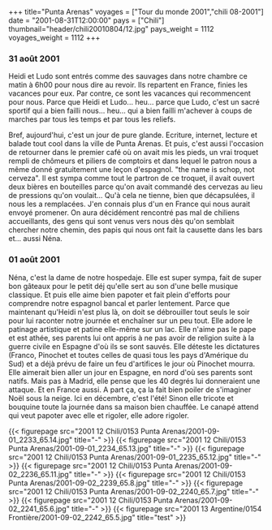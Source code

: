+++
title="Punta Arenas"
voyages = ["Tour du monde 2001","chili 08-2001"]
date = "2001-08-31T12:00:00"
pays = ["Chili"]
thumbnail="header/chili20010804/12.jpg"
pays_weight = 1112
voyages_weight = 1112
+++
### 31 août 2001

Heidi et Ludo sont entrés comme des sauvages dans notre chambre ce matin à 
6h00 pour nous dire au revoir. Ils repartent en France, finies les vacances 
pour eux. Par contre, ce sont les vacances qui recommencent pour nous. Parce 
que Heidi et Ludo... heu... parce que Ludo, c'est un sacré sportif qui a bien 
failli nous... heu... qui a bien failli m'achever à coups de marches par tous 
les temps et par tous les reliefs.

Bref, aujourd'hui, c'est un jour de pure glande. Ecriture, internet, lecture 
et balade tout cool dans la ville de Punta Arenas. Et puis, c'est aussi l'occasion 
de retourner dans le premier café où on avait mis les pieds, un vrai troquet 
rempli de chômeurs et piliers de comptoirs et dans lequel le patron nous a même 
donné gratuitement une leçon d'espagnol. "the name is schop, not cerveza". Il 
est sympa comme tout le partron de ce troquet, il avait ouvert deux bières en 
bouteilles parce qu'on avait commandé des cervezas au lieu de pressions qu'on 
voulait... Qu'à cela ne tienne, bien que décapsulées, il nous les a remplacées. 
J'en connais plus d'un en France qui nous aurait envoyé promener. On aura décidément 
rencontré pas mal de chiliens accueillants, des gens qui sont venus vers nous 
dès qu'on semblait chercher notre chemin, des papis qui nous ont fait la causette 
dans les bars et... aussi Néna.

### 01 août 2001

Néna, c'est la dame de notre hospedaje. Elle est super sympa, fait de super 
bon gâteaux pour le petit déj qu'elle sert au son d'une belle musique classique. 
Et puis elle aime bien papoter et fait plein d'efforts pour comprendre notre 
espagnol bancal et parler lentement. Parce que maintenant qu'Heidi n'est plus 
là, on doit se débrouiller tout seuls le soir pour lui raconter notre journée 
et enchaîner sur un peu tout. Elle adore le patinage artistique et patine elle-même 
sur un lac. Elle n'aime pas le pape et est athée, ses parents lui ont appris 
à ne pas avoir de religion suite à la guerre civile en Espagne d'où ils se sont 
sauvés. Elle déteste les dictatures (Franco, Pinochet et toutes celles de quasi 
tous les pays d'Amérique du Sud) et a déjà prévu de faire un feu d'artifices 
le jour où Pinochet mourra. Elle aimerait bien aller un jour en Espagne, en 
nord d'où ses parents sont natifs. Mais pas à Madrid, elle pense que les 40 
degrés lui donneraient une attaque. Et en France aussi. A part ça, ça la fait 
bien poiler de s'imaginer Noël sous la neige. Ici en décembre, c'est l'été! 
Sinon elle tricote et bouquine toute la journée dans sa maison bien chauffée. 
Le canapé attend qui veut papoter avec elle et rigoler, elle adore rigoler.


<div id="TOTO">{{< figurepage src="2001 12 Chili/0153 Punta Arenas/2001-09-01_2233_65.14.jpg" title="-"  >}}
{{< figurepage src="2001 12 Chili/0153 Punta Arenas/2001-09-01_2234_65.13.jpg" title="-"  >}}
{{< figurepage src="2001 12 Chili/0153 Punta Arenas/2001-09-01_2235_65.12.jpg" title="-"  >}}
{{< figurepage src="2001 12 Chili/0153 Punta Arenas/2001-09-02_2236_65.11.jpg" title="-"  >}}
{{< figurepage src="2001 12 Chili/0153 Punta Arenas/2001-09-02_2239_65.8.jpg" title="-"  >}}
{{< figurepage src="2001 12 Chili/0153 Punta Arenas/2001-09-02_2240_65.7.jpg" title="-"  >}}
{{< figurepage src="2001 12 Chili/0153 Punta Arenas/2001-09-02_2241_65.6.jpg" title="-"  >}}
{{< figurepage src="2001 13 Argentine/0154 Frontière/2001-09-02_2242_65.5.jpg" title="test"  >}}
</DIV>

